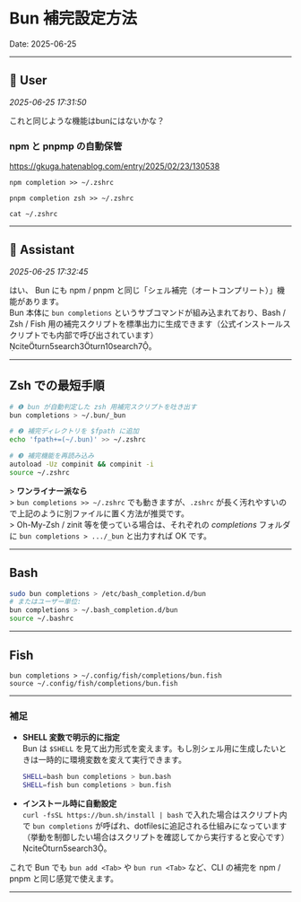 # Bun 補完設定方法

Date: 2025-06-25

---

## 👤 User
*2025-06-25 17:31:50*

これと同じような機能はbunにはないかな？

### npm と pnpmp の自動保管

https://gkuga.hatenablog.com/entry/2025/02/23/130538

```shell
npm completion >> ~/.zshrc
```

```shell
pnpm completion zsh >> ~/.zshrc
```

```shell
cat ~/.zshrc
```

---

## 🤖 Assistant
*2025-06-25 17:32:45*

はい、 Bun にも npm / pnpm と同じ「シェル補完（オートコンプリート）」機能があります。  
Bun 本体に `bun completions` というサブコマンドが組み込まれており、Bash / Zsh / Fish 用の補完スクリプトを標準出力に生成できます（公式インストールスクリプトでも内部で呼び出されています）citeturn5search3turn10search7。

---

## Zsh での最短手順

```bash
# ❶ bun が自動判定した zsh 用補完スクリプトを吐き出す
bun completions > ~/.bun/_bun

# ❷ 補完ディレクトリを $fpath に追加
echo 'fpath+=(~/.bun)' >> ~/.zshrc

# ❸ 補完機能を再読み込み
autoload -Uz compinit && compinit -i
source ~/.zshrc
```

&gt; **ワンライナー派なら**  
&gt; `bun completions >> ~/.zshrc` でも動きますが、`.zshrc` が長く汚れやすいので上記のように別ファイルに置く方法が推奨です。  
&gt; Oh-My-Zsh / zinit 等を使っている場合は、それぞれの *completions* フォルダに `bun completions > .../_bun` と出力すれば OK です。

---

## Bash

```bash
sudo bun completions > /etc/bash_completion.d/bun
# またはユーザー単位:
bun completions > ~/.bash_completion.d/bun
source ~/.bashrc
```

---

## Fish

```fish
bun completions > ~/.config/fish/completions/bun.fish
source ~/.config/fish/completions/bun.fish
```

---

### 補足

* **SHELL 変数で明示的に指定**  
  Bun は `$SHELL` を見て出力形式を変えます。もし別シェル用に生成したいときは一時的に環境変数を変えて実行できます。

  ```bash
  SHELL=bash bun completions > bun.bash
  SHELL=fish bun completions > bun.fish
  ```

* **インストール時に自動設定**  
  `curl -fsSL https://bun.sh/install | bash` で入れた場合はスクリプト内で `bun completions` が呼ばれ、dotfilesに追記される仕組みになっています（挙動を制御したい場合はスクリプトを確認してから実行すると安心です）citeturn5search3。

これで Bun でも `bun add <Tab>` や `bun run <Tab>` など、CLI の補完を npm / pnpm と同じ感覚で使えます。

---

